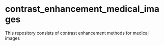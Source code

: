 # contrast_enhancement_medical_images
This repository consists of contrast enhancement methods for medical images
